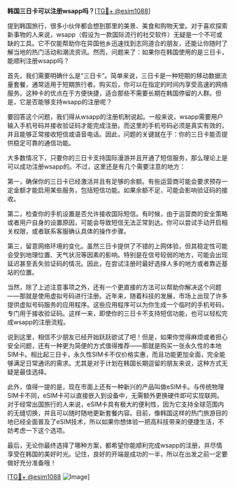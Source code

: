 **韩国三日卡可以注册wsapp吗？**[[TG💪+ @esim1088](https://t.me/s/esim1088)]

提到韩国旅行，很多小伙伴都会想到那里的美景、美食和购物天堂。对于喜欢探索新事物的人来说，wsapp（假设为一款国际流行的社交软件）无疑是一个不可或缺的工具。它不仅能帮助你在异国他乡迅速找到志同道合的朋友，还能让你随时了解当地的热门活动和潮流资讯。然而，问题来了：如果你在韩国使用的是三日卡，能顺利注册wsapp吗？

首先，我们需要明确什么是“三日卡”。简单来说，三日卡是一种短期的移动数据流量套餐，通常适用于短期旅行者。购买后，你可以在指定的时间内享受高速的网络服务。这种卡的优点在于方便快捷，适合那些不需要长期在韩国停留的人群。但是，它是否能够支持wsapp的注册呢？

要回答这个问题，我们得从wsapp的注册机制说起。一般来说，wsapp需要用户输入手机号码并接收验证码才能完成注册。而这里的手机号码必须是真实有效的，并且能够正常接收短信或语音电话。因此，问题的关键就在于：你的三日卡能否提供稳定可靠的通信功能。

大多数情况下，只要你的三日卡支持国际漫游并且开通了短信服务，那么理论上是可以成功注册wsapp的。不过，这里还是有几个需要注意的地方：

第一，确保你的三日卡已经激活并且有足够的余额。有些运营商可能会要求预存一定金额才能启用某些服务，包括短信功能。如果余额不足，可能会影响验证码的接收。

第二，检查你的手机设置是否允许接收国际短信。有时候，由于运营商的安全策略或者用户自身的设置原因，可能会导致短信无法正常到达。你可以尝试手动开启相关权限，或者联系客服确认具体的操作步骤。

第三，留意网络环境的变化。虽然三日卡提供了不错的上网体验，但其稳定性可能会受到地理位置、天气状况等因素的影响。特别是在信号较弱的地方，可能会出现延迟甚至丢失验证码的情况。因此，在尝试注册时最好选择人多的地方或者靠近基站的位置。

当然，除了上述注意事项之外，还有一个更直接的方法可以帮助你解决这个问题——那就是使用虚拟号码进行注册。近年来，随着科技的发展，市场上出现了许多提供虚拟号码服务的应用程序。这些应用程序可以为你生成一个临时的手机号码，专门用于接收验证码。这样一来，即使你的三日卡不支持短信功能，也可以轻松完成wsapp的注册流程。

说到这里，相信不少朋友已经开始跃跃欲试了吧！但是，如果你觉得麻烦或者担心安全问题，还有一种更为简便的方式值得推荐——那就是购买一张永久性的本地SIM卡。相比起三日卡，永久性SIM卡不仅价格实惠，而且功能更加全面，完全能够满足日常通讯的需求。尤其是对于计划在韩国长期逗留的朋友来说，这种方式无疑是最佳选择。

此外，值得一提的是，现在市面上还有一种新兴的产品叫做eSIM卡。与传统物理SIM卡不同，eSIM卡可以直接嵌入到设备中，无需额外更换硬件即可实现联网。对于经常出国旅行的人来说，eSIM卡具有极大的便利性，因为它支持全球范围内的无缝切换，并且可以随时随地更新套餐内容。目前，像韩国这样的热门旅游目的地已经全面普及了eSIM技术，所以如果你想体验一把高科技带来的便捷生活，不妨考虑一下这个选项。

最后，无论你最终选择了哪种方案，都希望你能顺利完成wsapp的注册，并尽情享受在韩国的美好时光。记住，良好的开端是成功的一半，所以在出发之前一定要做好充分准备哦！

[[TG💪+ @esim1088](https://t.me/s/esim1088) ![Image](https://i.postimg.cc/4NQfJmqS/Snipaste-2025-05-13-00-14-12.png)]